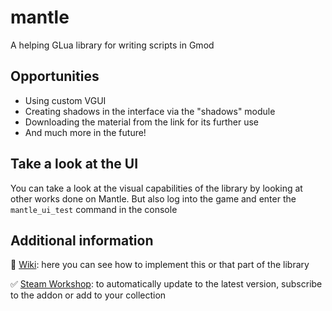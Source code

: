 # mantle
A helping GLua library for writing scripts in Gmod

## Opportunities
- Using custom VGUI
- Creating shadows in the interface via the "shadows" module
- Downloading the material from the link for its further use
- And much more in the future!

## Take a look at the UI
You can take a look at the visual capabilities of the library by looking at other works done on Mantle. But also log into the game and enter the `mantle_ui_test` command in the console

## Additional information
🔧 [Wiki](https://github.com/darkfated/mantle/wiki): here you can see how to implement this or that part of the library

✅ [Steam Workshop](https://github.com/darkfated/mantle/wiki): to automatically update to the latest version, subscribe to the addon or add to your collection
